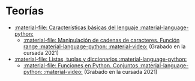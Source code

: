 # Teorías


- [:material-file: Características básicas del lenguaje](clase_01.pdf)[ :material-language-python: ](clase_01.ipynb)
	- [:material-file: Manipulación de cadenas de caracteres. Función range](clase_01_1.pdf)[ :material-language-python:](clase_01_1.ipynb)[ :material-video:](https://archivos.linti.unlp.edu.ar/index.php/s/LSMVKq0sjEFbUCB) (Grabado en la cursada 2021)
- [:material-file: Listas, tuplas y diccionarios](clase_02.pdf)[ :material-language-python:](clase_02.ipynb)
	- [ :material-file: Funciones en Python. Conjuntos](clase_02_1.pdf)[ :material-language-python:](clase_02_1.ipynb)[ :material-video:](https://archivos.linti.unlp.edu.ar/index.php/s/rpsTYr7nNTl1VdA) (Grabado en la cursada 2021)
	
